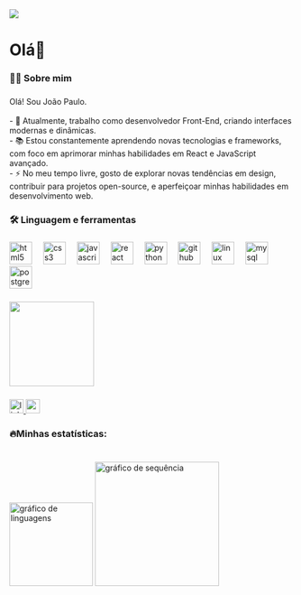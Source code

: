 <div align="left">
  <img src="https://profile-counter.glitch.me/joaodias84/count.svg?"  />
</div>

###

<h1 align="left">Olá👋</h1>

###

<h3 align="left">👩‍💻  Sobre mim</h3>

###

<p align="left">Olá! Sou João Paulo.<br><br>- 🔭 Atualmente, trabalho como desenvolvedor Front-End, criando interfaces modernas e dinâmicas.<br>- 📚 Estou constantemente aprendendo novas tecnologias e frameworks, com foco em aprimorar minhas habilidades em React e JavaScript avançado.<br>- ⚡ No meu tempo livre, gosto de explorar novas tendências em design, contribuir para projetos open-source, e aperfeiçoar minhas habilidades em desenvolvimento web.</p>

###

<h3 align="left">🛠 Linguagem e ferramentas</h3>

###

<div align="left">
  <img src="https://cdn.jsdelivr.net/gh/devicons/devicon/icons/html5/html5-original.svg" height="40" alt="html5 logo"  />
  <img width="12" />
  <img src="https://cdn.jsdelivr.net/gh/devicons/devicon/icons/css3/css3-original.svg" height="40" alt="css3 logo"  />
  <img width="12" />
  <img src="https://cdn.jsdelivr.net/gh/devicons/devicon/icons/javascript/javascript-original.svg" height="40" alt="javascript logo"  />
  <img width="12" />
  <img src="https://cdn.jsdelivr.net/gh/devicons/devicon/icons/react/react-original.svg" height="40" alt="react logo"  />
  <img width="12" />
  <img src="https://cdn.jsdelivr.net/gh/devicons/devicon/icons/python/python-original.svg" height="40" alt="python logo"  />
  <img width="12" />
  <img src="https://cdn.jsdelivr.net/gh/devicons/devicon/icons/github/github-original.svg" height="40" alt="github logo"  />
  <img width="12" />
  <img src="https://cdn.jsdelivr.net/gh/devicons/devicon/icons/linux/linux-original.svg" height="40" alt="linux logo"  />
  <img width="12" />
  <img src="https://cdn.jsdelivr.net/gh/devicons/devicon/icons/mysql/mysql-original.svg" height="40" alt="mysql logo"  />
  <img width="12" />
  <img src="https://cdn.jsdelivr.net/gh/devicons/devicon/icons/postgresql/postgresql-original.svg" height="40" alt="postgresql logo"  />
</div>

###

<div align="left">
  <img height="150" src="https://media1.tenor.com/m/lPNvyIdrVtAAAAAC/puppyhacker.gif"  />
</div>

###

<div align="left">
  <a href="https://www.linkedin.com/in/jo%C3%A3o-paulo-286ab652/" target="_blank">
    <img src="https://img.shields.io/static/v1?message=LinkedIn&logo=linkedin&label=&color=0077B5&logoColor=white&labelColor=&style=for-the-badge" height="25" alt="linkedin logo"  />
  </a>
  <a href="https://accounts.google.com/SignOutOptions?hl=pt-BR&continue=https://mail.google.com/mail/&service=mail&ec=GBRAFw" target="_blank">
    <img src="https://img.shields.io/static/v1?message=Gmail&logo=gmail&label=&color=D14836&logoColor=white&labelColor=&style=for-the-badge" height="25" alt="gmail logo"  />
  </a>
</div>

###

<h3 align="left">🔥Minhas estatísticas:</h3>

###

<br clear="both">

<div align="left">
  <img src="https://github-readme-stats.vercel.app/api/top-langs?username=joaodias84&locale=pt-br&hide_title=false&layout=compact&card_width=320&langs_count=5&theme=dracula&hide_border=true&order=2" height="148" alt="gráfico de linguagens"  />
  <img src="https://streak-stats.demolab.com?user=joaodias84&locale=pt-br&mode=daily&theme=dark&hide_border=false&border_radius=5&order=3" height="220" alt="gráfico de sequência"  />
</div>

###

